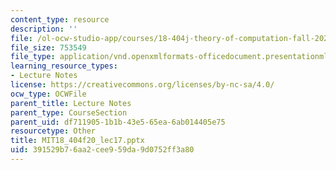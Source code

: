 ```yaml
---
content_type: resource
description: ''
file: /ol-ocw-studio-app/courses/18-404j-theory-of-computation-fall-2020/391529b76aa2cee959da9d0752ff3a80_MIT18_404f20_lec17.pptx
file_size: 753549
file_type: application/vnd.openxmlformats-officedocument.presentationml.presentation
learning_resource_types:
- Lecture Notes
license: https://creativecommons.org/licenses/by-nc-sa/4.0/
ocw_type: OCWFile
parent_title: Lecture Notes
parent_type: CourseSection
parent_uid: df711905-1b1b-43e5-65ea-6ab014405e75
resourcetype: Other
title: MIT18_404f20_lec17.pptx
uid: 391529b7-6aa2-cee9-59da-9d0752ff3a80
---
```

